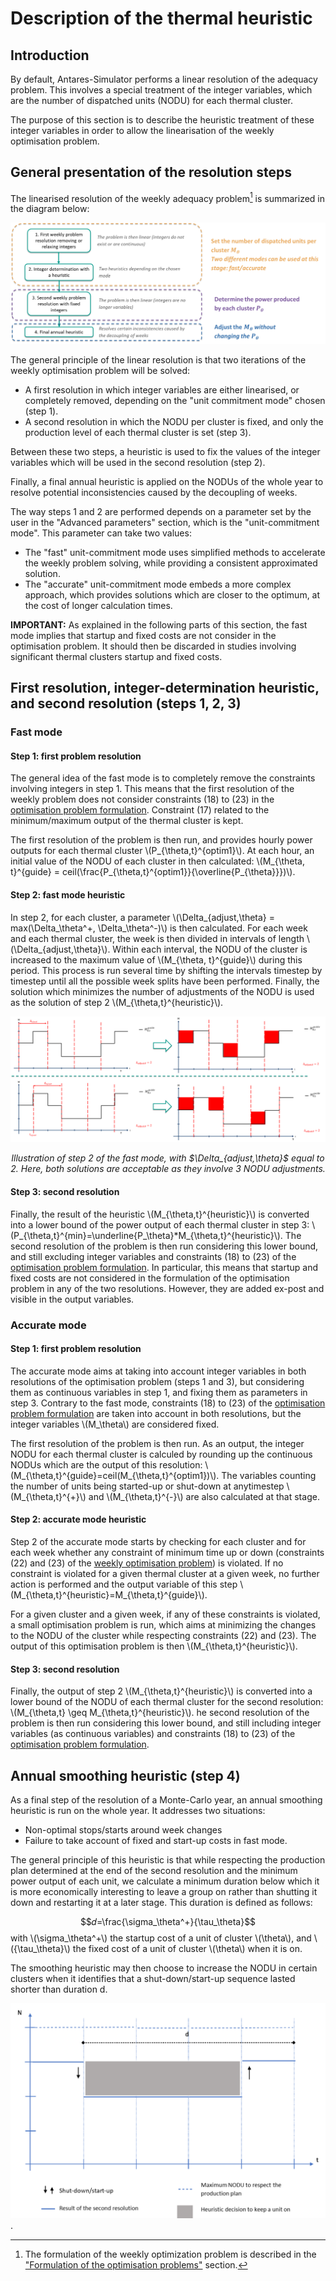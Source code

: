 # Description of the thermal heuristic

## Introduction

By default, Antares-Simulator performs a linear resolution of the adequacy problem. This involves a special treatment of the integer variables, which are the number of dispatched units (NODU) for each thermal cluster.

The purpose of this section is to describe the heuristic treatment of these integer variables in order to allow the linearisation of the weekly optimisation problem.

## General presentation of the resolution steps

The linearised resolution of the weekly adequacy problem[^1] is summarized in the diagram below:

![Global diagram](global_diagram.png)

The general principle of the linear resolution is that two iterations of the weekly optimisation problem will be solved:
- A first resolution in which integer variables are either linearised, or completely removed, depending on the "unit commitment mode" chosen (step 1).
- A second resolution in which the NODU per cluster is fixed, and only the production level of each thermal cluster is set (step 3).

Between these two steps, a heuristic is used to fix the values of the integer variables which will be used in the second resolution (step 2).

Finally, a final annual heuristic is applied on the NODUs of the whole year to resolve potential inconsistencies caused by the decoupling of weeks.

The way steps 1 and 2 are performed depends on a parameter set by the user in the "Advanced parameters" section, which is the "unit-commitment mode". This parameter can take two values:

- The "fast" unit-commitment mode uses simplified methods to accelerate the weekly problem solving, while providing a consistent approximated solution.
- The "accurate" unit-commitment mode embeds a more complex approach, which provides solutions which are closer to the optimum, at the cost of longer calculation times.

**IMPORTANT:** As explained in the following parts of this section, the fast mode implies that startup and fixed costs are not consider in the optimisation problem. It should then be discarded in studies involving significant thermal clusters startup and fixed costs.


## First resolution, integer-determination heuristic, and second resolution (steps 1, 2, 3)

### Fast mode
#### Step 1: first problem resolution
The general idea of the fast mode is to completely remove the constraints involving integers in step 1. This means that the first resolution of the weekly problem does not consider constraints (18) to (23) in the [optimisation problem formulation](01-modeling.md). Constraint (17) related to the minimum/maximum output of the thermal cluster is kept.

The first resolution of the problem is then run, and provides hourly power outputs for each thermal cluster \\(P_{\theta,t}^{optim1}\\). At each hour, an initial value of the NODU of each cluster in then calculated: \\(M_\{\theta, t}^{guide} = ceil(\frac{P_{\theta,t}^{optim1}}{\overline{P_{\theta}}})\\).

#### Step 2: fast mode heuristic
In step 2, for each cluster, a parameter \\(\Delta_{adjust,\theta} = max(\Delta_\theta^+, \Delta_\theta^-)\\) is then calculated. For each week and each thermal cluster, the week is then divided in intervals of length \\(\Delta_{adjust,\theta}\\). Within each interval, the NODU of the cluster is increased to the maximum value of \\(M_\{\theta, t}^{guide}\\) during this period. This process is run several time by shifting the intervals timestep by timestep until all the possible week splits have been performed. Finally, the solution which minimizes the number of adjustments of the NODU is used as the solution of step 2 \\(M_{\theta,t}^{heuristic}\\).

![Step 2 of the "fast" thermal mode](thermal_heuristic_fast_step_2.png)
<p style="text-align: center;"><em>Illustration of step 2 of the fast mode, with $\Delta_{adjust,\theta}$ equal to 2. Here, both solutions are acceptable as they involve 3 NODU adjustments.</em></p>

#### Step 3: second resolution
Finally, the result of the heuristic \\(M_{\theta,t}^{heuristic}\\) is converted into a lower bound of the power output of each thermal cluster in step 3: \\(P_{\theta,t}^{min}=\underline{P_\theta}*M_{\theta,t}^{heuristic}\\). The second resolution of the problem is then run considering this lower bound, and still excluding integer variables and constraints (18) to (23) of the [optimisation problem formulation](01-modeling.md). In particular, this means that startup and fixed costs are not considered in the formulation of the optimisation problem in any of the two resolutions. However, they are added ex-post and visible in the output variables.

### Accurate mode

#### Step 1: first problem resolution
The accurate mode aims at taking into account integer variables in both resolutions of the optimisation problem (steps 1 and 3), but considering them as continuous variables in step 1, and fixing them as parameters in step 3. Contrary to the fast mode, constraints (18) to (23) of the [optimisation problem formulation](01-modeling.md) are taken into account in both resolutions, but the integer variables \\(M_\theta\\) are considered fixed.

The first resolution of the problem is then run. As an output, the integer NODU for each thermal cluster is calculed by rounding up the continuous NODUs which are the output of this resolution: \\(M_{\theta,t}^{guide}=ceil(M_{\theta,t}^{optim1})\\). The variables counting the number of units being started-up or shut-down at anytimestep \\(M_{\theta,t}^{+}\\) and \\(M_{\theta,t}^{-}\\) are also calculated at that stage.

#### Step 2: accurate mode heuristic
Step 2 of the accurate mode starts by checking for each cluster and for each week whether any constraint of minimum time up or down (constraints (22) and (23) of the [weekly optimisation problem](01-modeling.md)) is violated. If no constraint is violated for a given thermal cluster at a given week, no further action is performed and the output variable of this step \\(M_{\theta,t}^{heuristic}=M_{\theta,t}^{guide}\\).

For a given cluster and a given week, if any of these constraints is violated, a small optimisation problem is run, which aims at minimizing the changes to the NODU of the cluster while respecting constraints (22) and (23). The output of this optimisation problem is then \\(M_{\theta,t}^{heuristic}\\).

#### Step 3: second resolution
Finally, the output of step 2 \\(M_{\theta,t}^{heuristic}\\) is converted into a lower bound of the NODU of each thermal cluster for the second resolution: \\(M_{\theta,t} \geq M_{\theta,t}^{heuristic}\\). he second resolution of the problem is then run considering this lower bound, and still including integer variables (as continuous variables) and constraints (18) to (23) of the [optimisation problem formulation](01-modeling.md).

## Annual smoothing heuristic (step 4)

As a final step of the resolution of a Monte-Carlo year, an annual smoothing heuristic is run on the whole year. It addresses two situations:
- Non-optimal stops/starts around week changes
- Failure to take account of fixed and start-up costs in fast mode.

The general principle of this heuristic is that while respecting the production plan determined at the end of the second resolution and the minimum power output of each unit, we calculate a minimum duration below which it is more economically interesting to leave a group on rather than shutting it down and restarting it at a later stage. This duration is defined as follows:

$$𝑑=\frac{\sigma_\theta^+}{\tau_\theta}$$
with \\(\sigma_\theta^+\\) the startup cost of a unit of cluster \\(\theta\\), and \\({\tau_\theta}\\) the fixed cost of a unit of cluster \\(\theta\\) when it is on.


The smoothing heuristic may then choose to increase the NODU in certain clusters when it identifies that a shut-down/start-up sequence lasted shorter than duration d.

![Step 4: smoothing heuristic](thermal_smoothing_heuristic.png).


[^1]: The formulation of the weekly optimization problem is described in the ["Formulation of the optimisation problems"](01-modeling.md) section.